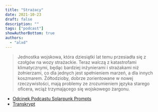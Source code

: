 ```yaml
---
title: "Strażacy"
date: 2021-10-23
draft: false
description: ""
tags: ["podcast"]
showAuthorBottom: true
authors:
  - "alxd"
---
```


> Jednostka wojskowa, która dziesiątki lat temu przesiadła się z czołgów na wozy strażackie. Teraz walczą z katastrofami klimatycznymi, będąc bardziej inżynierami i strażakami niż żołnierzami, co dla jednych jest spełnieniem marzeń, a dla innych koszmarem. Żółtodzioby, dobrze zorientowane w nowej rzeczywistości, mają problemy ze zrozumieniem języka starego oficera, wciąż trzymającego się wojskowego żargonu.

- [Odcinek Podcastu Solarpunk Prompts](https://podcast.tomasino.org/@SolarpunkPrompts/episodes/the-fire-brigade)
- [Transkrypt](https://wiki.tomasino.org/writing/Solarpunk-Prompts---The-Fire-Brigade)
